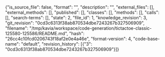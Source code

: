 {"is_source_file": false, "format": "", "description": "", "external_files": [], "external_methods": [], "published": [], "classes": [], "methods": [], "calls": [], "search-terms": [], "state": 2, "file_id": 1, "knowledge_revision": 3, "git_revision": "0cd3c6313f38ab870534dbe7243267b327506909", "filename": "/tmp/kavia/workspace/code-generation/tictactoe-classic-125580-125586/README.md", "hash": "26cc4c10fcd0206743f18af2e0e4a46e", "format-version": 4, "code-base-name": "default", "revision_history": [{"3": "0cd3c6313f38ab870534dbe7243267b327506909"}]}